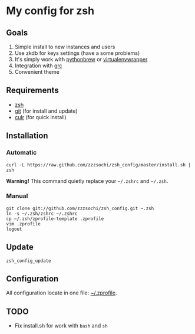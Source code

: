 # My config for zsh

## Goals

1. Simple install to new instances and users
2. Use zkdb for keys settings (have a some problems)
3. It's simply work with [pythonbrew][pbrew_url] or [virtualenvwrapper][venvwrap_url]
4. Integration with [grc][grc]
5. Convenient theme

[pbrew_url]: https://github.com/utahta/pythonbrew "pythonbrew on github"
[venvwrap_url]: https://bitbucket.org/dhellmann/virtualenvwrapper "virtualenvwrapper on bitbucket"
[grc]: http://kassiopeia.juls.savba.sk/~garabik/software/grc.html "Generic Colouriser" 

## Requirements

* [zsh][zsh]
* [git][git] (for install and update)
* [culr][curl] (for quick install)

[zsh]: http://www.zsh.org "Index to zsh information"
[git]: http://git-scm.com "git's official website"
[curl]: http://curl.haxx.se/ "$ sudo aptitude install curl"

## Installation

### Automatic

    curl -L https://raw.github.com/zzzsochi/zsh_config/master/install.sh | zsh

**Warning!** This command quietly replace your `~/.zshrc` and `~/.zsh`.

### Manual

    git clone git://github.com/zzzsochi/zsh_config.git ~.zsh
    ln -s ~/.zsh/zshrc ~/.zshrc
    cp ~/.zsh/zprofile-template .zprofile
    vim .zprofile
    logout

## Update

    zsh_config_update

## Configuration

All configuration locate in one file: [~/.zprofile][zprofile].

[zprofile]: https://github.com/zzzsochi/zsh_config/blob/master/zprofile-template "zprofile-template"

## TODO

* Fix install.sh for work with `bash` and `sh`
